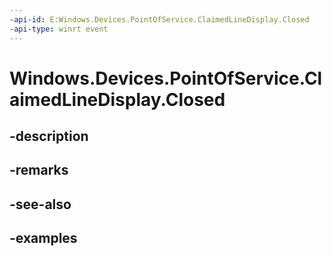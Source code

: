 ```yaml
---
-api-id: E:Windows.Devices.PointOfService.ClaimedLineDisplay.Closed
-api-type: winrt event
---
```


<!-- Event syntax.
public event TypedEventHandler Closed<ClaimedLineDisplay, ClaimedLineDisplayClosedEventArgs>
-->

# Windows.Devices.PointOfService.ClaimedLineDisplay.Closed

## -description

## -remarks

## -see-also

## -examples

